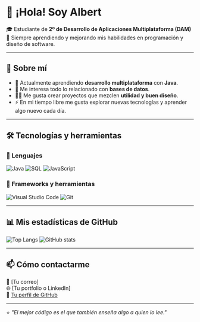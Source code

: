 # 👋 ¡Hola! Soy Albert

🎓 Estudiante de **2º de Desarrollo de Aplicaciones Multiplataforma (DAM)**  
🚀 Siempre aprendiendo y mejorando mis habilidades en programación y diseño de software.

---

## 🧠 Sobre mí

- 🌱 Actualmente aprendiendo **desarrollo multiplataforma** con **Java**.  
- 🧰 Me interesa todo lo relacionado con **bases de datos**.  
- 🧑‍💻 Me gusta crear proyectos que mezclen **utilidad y buen diseño**.  
- ⚡ En mi tiempo libre me gusta explorar nuevas tecnologías y aprender algo nuevo cada día.

---

## 🛠️ Tecnologías y herramientas

### 💬 Lenguajes
![Java](https://img.shields.io/badge/Java-ED8B00?style=for-the-badge&logo=openjdk&logoColor=white)
![SQL](https://img.shields.io/badge/SQL-336791?style=for-the-badge&logo=postgresql&logoColor=white)
![JavaScript](https://img.shields.io/badge/JavaScript-F7DF1E?style=for-the-badge&logo=javascript&logoColor=black)

### 🧩 Frameworks y herramientas
![Visual Studio Code](https://img.shields.io/badge/VS%20Code-0078d7?style=for-the-badge&logo=visualstudiocode&logoColor=white)
![Git](https://img.shields.io/badge/Git-F05032?style=for-the-badge&logo=git&logoColor=white)

---

## 📊 Mis estadísticas de GitHub

![Top Langs](https://github-readme-stats.vercel.app/api/top-langs/?username=<TU-USUARIO>&layout=compact&theme=tokyonight)
![GitHub stats](https://github-readme-stats.vercel.app/api?username=<TU-USUARIO>&show_icons=true&theme=tokyonight)

---

## 📫 Cómo contactarme

📧 [Tu correo]  
🌐 [Tu portfolio o LinkedIn]  
🐙 [Tu perfil de GitHub](https://github.com/<TU-USUARIO>)

---

⭐️ _"El mejor código es el que también enseña algo a quien lo lee."_  

<!--
**AlbertLZ-hub/AlbertLZ-hub** is a ✨ _special_ ✨ repository because its `README.md` (this file) appears on your GitHub profile.

Here are some ideas to get you started:

- 🔭 I’m currently working on ...
- 🌱 I’m currently learning ...
- 👯 I’m looking to collaborate on ...
- 🤔 I’m looking for help with ...
- 💬 Ask me about ...
- 📫 How to reach me: ...
- 😄 Pronouns: ...
- ⚡ Fun fact: ...
-->
